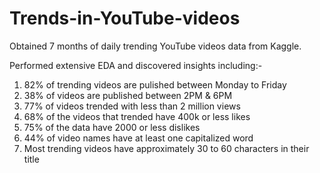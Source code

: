 # Trends-in-YouTube-videos

Obtained 7 months of daily trending YouTube videos data from Kaggle.

Performed extensive EDA and discovered insights including:-
1) 82% of trending videos are pulished between Monday to Friday
2) 38% of videos are published between 2PM & 6PM
3) 77% of videos trended with less than 2 million views
4) 68% of the videos that trended have 400k or less likes
5) 75% of the data have 2000 or less dislikes
6) 44% of video names have at least one capitalized word
7) Most trending videos have approximately 30 to 60 characters in their title
